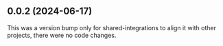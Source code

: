 ## 0.0.2 (2024-06-17)

This was a version bump only for shared-integrations to align it with other projects, there were no code changes.
